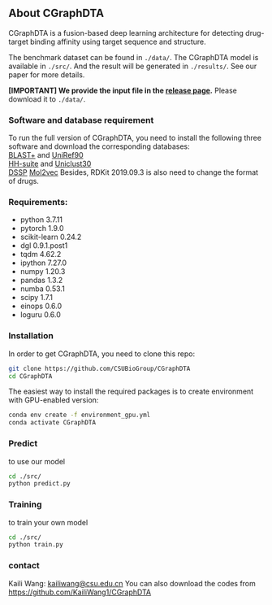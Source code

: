 ## About CGraphDTA

CGraphDTA is a fusion-based deep learning architecture for detecting drug-target binding affinity using target sequence and structure.  

The benchmark dataset can be found in `./data/`. The CGraphDTA model is available in `./src/`. And the result will be generated in `./results/`. See our paper for more details.

**[IMPORTANT] We provide the input file in the [release page](https://github.com/CSUBioGroup/CGraphDTA/releases/tag/Input).** Please download it to `./data/`.


### Software and database requirement  
To run the full version of CGraphDTA, you need to install the following three software and download the corresponding databases:  
[BLAST+](https://ftp.ncbi.nlm.nih.gov/blast/executables/blast+/LATEST/) and [UniRef90](https://www.uniprot.org/downloads)  
[HH-suite](https://github.com/soedinglab/hh-suite) and [Uniclust30](https://uniclust.mmseqs.com/)  
[DSSP](https://github.com/cmbi/dssp)
[Mol2vec](https://github.com/samoturk/mol2vec)
Besides, RDKit 2019.09.3 is also need to change the format of drugs.


### Requirements:
- python 3.7.11
- pytorch 1.9.0
- scikit-learn 0.24.2
- dgl 0.9.1.post1
- tqdm 4.62.2
- ipython 7.27.0
- numpy 1.20.3
- pandas 1.3.2
- numba 0.53.1
- scipy 1.7.1
- einops 0.6.0
- loguru 0.6.0

### Installation

In order to get CGraphDTA, you need to clone this repo:

```bash
git clone https://github.com/CSUBioGroup/CGraphDTA
cd CGraphDTA
```
The easiest way to install the required packages is to create environment with GPU-enabled version:
```bash
conda env create -f environment_gpu.yml
conda activate CGraphDTA
```
### Predict

to use our model
```bash
cd ./src/
python predict.py
```

### Training

to train your own model
```bash
cd ./src/
python train.py
```

### contact
Kaili Wang: kailiwang@csu.edu.cn 
You can also download the codes from https://github.com/KailiWang1/CGraphDTA
